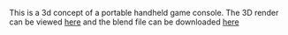 This is a 3d concept of a portable handheld game console. The 3D render can be viewed [here](https://github.com/M0HID/console/blob/main/output.mp4) and the blend file can be downloaded [here](https://github.com/M0HID/console/blob/main/console.blend)
